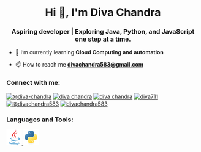 <h1 align="center">Hi 👋, I'm Diva Chandra</h1>
<h3 align="center">Aspiring developer | Exploring Java, Python, and JavaScript one step at a time.</h3>

- 🌱 I’m currently learning **Cloud Computing and automation**

- 📫 How to reach me **divachandra583@gmail.com**

<h3 align="left">Connect with me:</h3>
<p align="left">
<a href="https://codepen.io/@diva-chandra" target="blank"><img align="center" src="https://raw.githubusercontent.com/rahuldkjain/github-profile-readme-generator/master/src/images/icons/Social/codepen.svg" alt="@diva-chandra" height="30" width="40" /></a>
<a href="https://linkedin.com/in/diva chandra" target="blank"><img align="center" src="https://raw.githubusercontent.com/rahuldkjain/github-profile-readme-generator/master/src/images/icons/Social/linked-in-alt.svg" alt="diva chandra" height="30" width="40" /></a>
<a href="https://stackoverflow.com/users/diva chandra" target="blank"><img align="center" src="https://raw.githubusercontent.com/rahuldkjain/github-profile-readme-generator/master/src/images/icons/Social/stack-overflow.svg" alt="diva chandra" height="30" width="40" /></a>
<a href="https://kaggle.com/diva711" target="blank"><img align="center" src="https://raw.githubusercontent.com/rahuldkjain/github-profile-readme-generator/master/src/images/icons/Social/kaggle.svg" alt="diva711" height="30" width="40" /></a>
<a href="https://www.hackerrank.com/@divachandra583" target="blank"><img align="center" src="https://raw.githubusercontent.com/rahuldkjain/github-profile-readme-generator/master/src/images/icons/Social/hackerrank.svg" alt="@divachandra583" height="30" width="40" /></a>
<a href="https://auth.geeksforgeeks.org/user/divachandra583" target="blank"><img align="center" src="https://raw.githubusercontent.com/rahuldkjain/github-profile-readme-generator/master/src/images/icons/Social/geeks-for-geeks.svg" alt="divachandra583" height="30" width="40" /></a>
</p>

<h3 align="left">Languages and Tools:</h3>
<p align="left"> <a href="https://www.java.com" target="_blank" rel="noreferrer"> <img src="https://raw.githubusercontent.com/devicons/devicon/master/icons/java/java-original.svg" alt="java" width="40" height="40"/> </a> <a href="https://www.python.org" target="_blank" rel="noreferrer"> <img src="https://raw.githubusercontent.com/devicons/devicon/master/icons/python/python-original.svg" alt="python" width="40" height="40"/> </a> </p>
